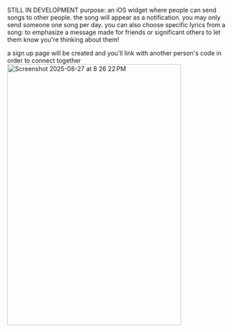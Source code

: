 STILL IN DEVELOPMENT
purpose: an iOS widget where people can send songs to other people. the song will appear as a notification.
you may only send someone one song per day.
you can also choose specific lyrics from a song: to emphasize a message
made for friends or significant others to let them know you're thinking about them!

a sign up page will be created and you'll link with another person's code in order to connect together
<img width="400" height="600" alt="Screenshot 2025-08-27 at 8 26 22 PM" src="https://github.com/user-attachments/assets/c6fadf50-b908-4a82-ae02-44e28354157b" />
